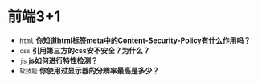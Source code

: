 # 前端3+1
- `html` **你知道html标签meta中的Content-Security-Policy有什么作用吗？**
- `css` **引用第三方的css安不安全？为什么？**
- `js` **js如何进行特性检测？**
- `软技能` **你使用过显示器的分辨率最高是多少？**

